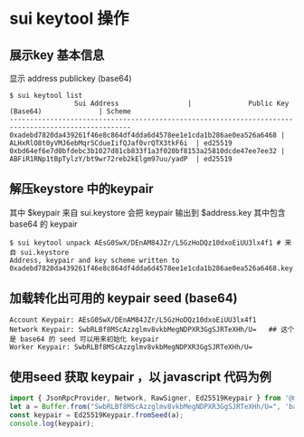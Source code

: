 # sui keytool 操作

## 展示key 基本信息

显示 address publickey (base64)

```shell
$ sui keytool list 
                Sui Address                 |              Public Key (Base64)              | Scheme
----------------------------------------------------------------------------------------------------
0xadebd7820da439261f46e8c864df4dda6d4578ee1e1cda1b286ae0ea526a6468 | ALHxRlO8t0yVMJ6ebMqrSCdueIifQJaf0vrQTX3tkF6i  | ed25519
0xbd64ef6e7d0bfdebc3b1027d81cb833f1a3f020bf8153a25810dcde47ee7ee32 | ABFiR1RNp1tBpTylzY/bt9wr72reb2kElgm97uu/yadP  | ed25519
```

## 解压keystore 中的keypair

其中 $keypair 来自 sui.keystore
会把 keypair 输出到 $address.key 其中包含 base64 的 keypair 

```shell
$ sui keytool unpack AEsG0SwX/DEnAM84JZr/L5GzHoDQz10dxoEiUU3lx4f1 # 来自 sui.keystore
Address, keypair and key scheme written to 0xadebd7820da439261f46e8c864df4dda6d4578ee1e1cda1b286ae0ea526a6468.key
```

## 加载转化出可用的 keypair seed (base64)

```shell
Account Keypair: AEsG0SwX/DEnAM84JZr/L5GzHoDQz10dxoEiUU3lx4f1
Network Keypair: SwbRLBf8MScAzzglmv8vkbMegNDPXR3GgSJRTeXHh/U=   ## 这个是 base64 的 seed 可以用来初始化 keypair 
Worker Keypair: SwbRLBf8MScAzzglmv8vkbMegNDPXR3GgSJRTeXHh/U=
```

## 使用seed 获取 keypair ，以 javascript 代码为例

```javascript
import { JsonRpcProvider, Network, RawSigner, Ed25519Keypair } from '@mysten/sui.js';
let a = Buffer.from("SwbRLBf8MScAzzglmv8vkbMegNDPXR3GgSJRTeXHh/U=", 'base64')
const keypair = Ed25519Keypair.fromSeed(a);
console.log(keypair);
```